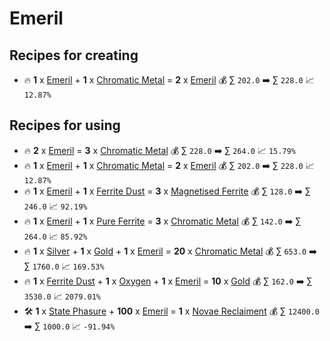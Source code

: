 # Emeril

## Recipes for creating

* 🔥 **1** x [Emeril](<Emeril.md>) + **1** x [Chromatic Metal](<Chromatic Metal.md>) = **2** x [Emeril](<Emeril.md>) 💰 ∑ `202.0` ➡️ ∑ `228.0` 📈 `12.87%`


## Recipes for using

* 🔥 **2** x [Emeril](<Emeril.md>) = **3** x [Chromatic Metal](<Chromatic Metal.md>) 💰 ∑ `228.0` ➡️ ∑ `264.0` 📈 `15.79%`
* 🔥 **1** x [Emeril](<Emeril.md>) + **1** x [Chromatic Metal](<Chromatic Metal.md>) = **2** x [Emeril](<Emeril.md>) 💰 ∑ `202.0` ➡️ ∑ `228.0` 📈 `12.87%`
* 🔥 **1** x [Emeril](<Emeril.md>) + **1** x [Ferrite Dust](<Ferrite Dust.md>) = **3** x [Magnetised Ferrite](<Magnetised Ferrite.md>) 💰 ∑ `128.0` ➡️ ∑ `246.0` 📈 `92.19%`
* 🔥 **1** x [Emeril](<Emeril.md>) + **1** x [Pure Ferrite](<Pure Ferrite.md>) = **3** x [Chromatic Metal](<Chromatic Metal.md>) 💰 ∑ `142.0` ➡️ ∑ `264.0` 📈 `85.92%`
* 🔥 **1** x [Silver](<Silver.md>) + **1** x [Gold](<Gold.md>) + **1** x [Emeril](<Emeril.md>) = **20** x [Chromatic Metal](<Chromatic Metal.md>) 💰 ∑ `653.0` ➡️ ∑ `1760.0` 📈 `169.53%`
* 🔥 **1** x [Ferrite Dust](<Ferrite Dust.md>) + **1** x [Oxygen](<Oxygen.md>) + **1** x [Emeril](<Emeril.md>) = **10** x [Gold](<Gold.md>) 💰 ∑ `162.0` ➡️ ∑ `3530.0` 📈 `2079.01%`
* 🛠️ **1** x [State Phasure](<State Phasure.md>) + **100** x [Emeril](<Emeril.md>) = **1** x [Novae Reclaiment](<Novae Reclaiment.md>) 💰 ∑ `12400.0` ➡️ ∑ `1000.0` 📈 `-91.94%`
